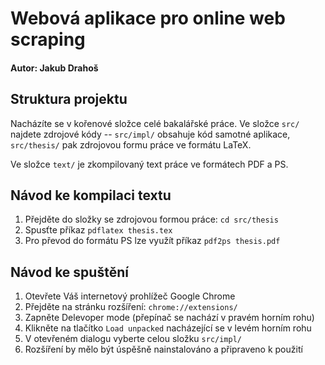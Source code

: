# Webová aplikace pro online web scraping
#### Autor: Jakub Drahoš

## Struktura projektu
Nacházíte se v kořenové složce celé bakalářské práce. Ve složce `src/` najdete  zdrojové kódy -- `src/impl/` obsahuje kód samotné aplikace, `src/thesis/` pak zdrojovou formu práce ve formátu LaTeX.

Ve složce `text/` je zkompilovaný text práce ve formátech PDF a PS.

## Návod ke kompilaci textu
1. Přejděte do složky se zdrojovou formou práce: `cd src/thesis`
2. Spusťte příkaz `pdflatex thesis.tex`
3. Pro převod do formátu PS lze využít příkaz `pdf2ps thesis.pdf`

## Návod ke spuštění
1. Otevřete Váš internetový prohlížeč Google Chrome
2. Přejděte na stránku rozšíření: `chrome://extensions/`
3. Zapněte Delevoper mode (přepínač se nachází v pravém horním rohu)
4. Klikněte na tlačítko `Load unpacked` nacházející se v levém horním rohu
5. V otevřeném dialogu vyberte celou složku `src/impl/`
6. Rozšíření by mělo být úspěšně nainstalováno a připraveno k použití
